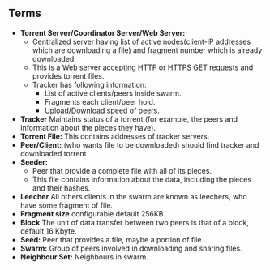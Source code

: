 ## Terms
- **Torrent Server/Coordinator Server/Web Server:** 
  - Centralized server having list of active nodes(client-IP addresses which are downloading a file) and fragment number which is already downloaded.
  - This is a Web server accepting HTTP or HTTPS GET requests and provides torrent files.
  - Tracker has following information:
    - List of active clients/peers inside swarm.
    - Fragments each client/peer hold.
    - Upload/Download speed of peers.
- **Tracker** Maintains status of a torrent (for example, the peers and information about the pieces they have).
- **Torrent File:** This contains addresses of tracker servers.
- **Peer/Client:** (who wants file to be downloaded) should find tracker and downloaded torrent
- **Seeder:**
  - Peer that provide a complete file with all of its pieces.
  - This file contains information about the data, including the pieces and their hashes.
- **Leecher** All others clients in the swarm are known as leechers, who have some fragment of file.
- **Fragment size** configurable default 256KB.
- **Block**  The unit of data transfer between two peers is that of a block, default 16 Kbyte.
- **Seed:** Peer that provides a file, maybe a portion of file.
- **Swarm:** Group of peers involved in downloading and sharing files.
- **Neighbour Set:** Neighbours in swarm.
